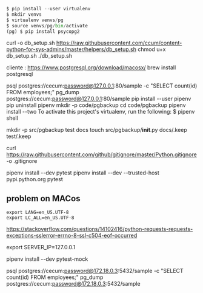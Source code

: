 ```python
$ pip install --user virtualenv
$ mkdir venvs
$ virtualenv venvs/pg
$ source venvs/pg/bin/activate
(pg) $ pip install psycopg2

```

curl -o db_setup.sh https://raw.githubusercontent.com/ccum/content-python-for-sys-admins/master/helpers/db_setup.sh
chmod u+x db_setup.sh
./db_setup.sh

cliente : https://www.postgresql.org/download/macosx/
brew install postgresql


psql postgres://cecum:password@127.0.0.1:80/sample -c "SELECT count(id) FROM employees;"
pg_dump postgres://cecum:password@127.0.0.1:80/sample
pip install --user pipenv
pip uninstall pipenv
mkdir -p code/pgbackup
cd code/pgbackup
pipenv install --two
To activate this project's virtualenv, run the following:
 $ pipenv shell
    
mkdir -p src/pgbackup test docs
touch src/pgbackup/__init__.py docs/.keep test/.keep

curl https://raw.githubusercontent.com/github/gitignore/master/Python.gitignore -o .gitignore

pipenv install --dev pytest
pipenv install --dev --trusted-host pypi.python.org pytest


problem on MACos
----------------

    export LANG=en_US.UTF-8
    export LC_ALL=en_US.UTF-8
https://stackoverflow.com/questions/14102416/python-requests-requests-exceptions-sslerror-errno-8-ssl-c504-eof-occurred

export SERVER_IP=127.0.0.1

pipenv install --dev pytest-mock



psql postgres://cecum:password@172.18.0.3:5432/sample -c "SELECT count(id) FROM employees;"
pg_dump postgres://cecum:password@172.18.0.3:5432/sample